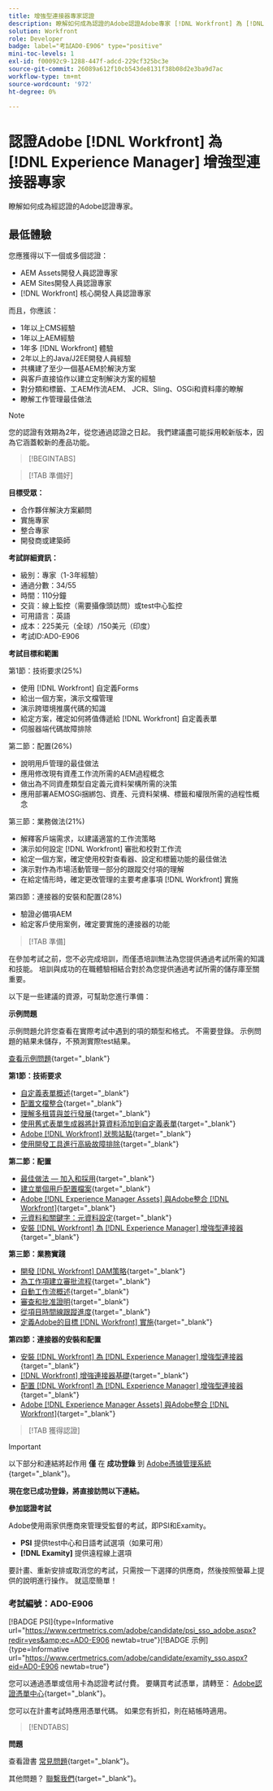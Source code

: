 ```yaml
---
title: 增強型連接器專家認證
description: 瞭解如何成為認證的Adobe認證Adobe專家 [!DNL Workfront] 為 [!DNL Experience Manager]
solution: Workfront
role: Developer
badge: label="考試AD0-E906" type="positive"
mini-toc-levels: 1
exl-id: f00092c9-1288-447f-adcd-229cf325bc3e
source-git-commit: 26089a612f10cb543de8131f38b08d2e3ba9d7ac
workflow-type: tm+mt
source-wordcount: '972'
ht-degree: 0%

---
```


# 認證Adobe [!DNL Workfront] 為 [!DNL Experience Manager] 增強型連接器專家

瞭解如何成為經認證的Adobe認證專家。

## 最低體驗

您應獲得以下一個或多個認證：

* AEM Assets開發人員認證專家
* AEM Sites開發人員認證專家
* [!DNL Workfront] 核心開發人員認證專家

而且，你應該：

* 1年以上CMS經驗
* 1年以上AEM經驗
* 1年多 [!DNL Workfront] 體驗
* 2年以上的Java/J2EE開發人員經驗
* 共構建了至少一個基AEM於解決方案
* 與客戶直接協作以建立定制解決方案的經驗
* 對分類和標籤、工AEM作流AEM、 JCR、Sling、OSGi和資料庫的瞭解
* 瞭解工作管理最佳做法

>[!NOTE]
>
>您的認證有效期為2年，從您通過認證之日起。 我們建議盡可能採用較新版本，因為它涵蓋較新的產品功能。

>[!BEGINTABS]

>[!TAB 準備好]

**目標受眾：**

* 合作夥伴解決方案顧問
* 實施專家
* 整合專家
* 開發商或建築師

**考試詳細資訊：**

* 級別：專家（1-3年經驗）
* 通過分數：34/55
* 時間：110分鐘
* 交貨：線上監控（需要攝像頭訪問）或test中心監控
* 可用語言：英語
* 成本：225美元（全球）/150美元（印度）
* 考試ID:AD0-E906

**考試目標和範圍**

第1節：技術要求(25%)

* 使用 [!DNL Workfront] 自定義Forms
* 給出一個方案，演示文檔管理
* 演示跨環境推廣代碼的知識
* 給定方案，確定如何將值傳遞給 [!DNL Workfront] 自定義表單
* 伺服器端代碼故障排除

第二節：配置(26%)

* 說明用戶管理的最佳做法
* 應用修改現有資產工作流所需的AEM過程概念
* 做出為不同資產類型自定義元資料架構所需的決策
* 應用部署AEMOSGi捆綁包、資產、元資料架構、標籤和權限所需的過程性概念

第三節：業務做法(21%)

* 解釋客戶端需求，以建議適當的工作流策略
* 演示如何設定 [!DNL Workfront] 審批和校對工作流
* 給定一個方案，確定使用校對查看器、設定和標籤功能的最佳做法
* 演示對作為市場活動管理一部分的跟蹤交付項的理解
* 在給定情形時，確定更改管理的主要考慮事項 [!DNL Workfront] 實施

第四節：連接器的安裝和配置(28%)

* 驗證必備項AEM
* 給定客戶使用案例，確定要實施的連接器的功能

>[!TAB 準備]

在參加考試之前，您不必完成培訓，而僅憑培訓無法為您提供通過考試所需的知識和技能。 培訓與成功的在職體驗相結合對於為您提供通過考試所需的儲存庫至關重要。

以下是一些建議的資源，可幫助您進行準備：

**示例問題**

示例問題允許您查看在實際考試中遇到的項的類型和格式。 不需要登錄。 示例問題的結果未儲存，不預測實際test結果。

[查看示例問題](https://scorpion.caveon.com/launchpad/ad3-e906-adobe-workfront-for-experience-manager-enhanced-connector-certified-expert-sample-questions){target="_blank"}

**第1節：技術要求**

* [自定義表單概述](https://experienceleague.adobe.com/docs/workfront/using/administration-and-setup/customize/custom-forms/custom-forms-overview.html){target="_blank"}
* [配置文檔整合](https://experienceleague.adobe.com/docs/workfront/using/administration-and-setup/configure-integrations/configure-document-integrations.html){target="_blank"}
* [理解多租賃與並行發展](https://experienceleague.adobe.com/docs/experience-manager-learn/assets/deployment/multitenancy-concurrent-article-understand.html?lang=en){target="_blank"}
* [使用舊式表單生成器將計算資料添加到自定義表單](https://experienceleague.adobe.com/docs/workfront/using/administration-and-setup/customize/custom-forms/custom-form-builder/use-the-custom-form-builder/add-calculated-data-to-custom-form.html){target="_blank"}
* [Adobe [!DNL Workfront] 狀態站點](https://experienceleague.adobe.com/docs/workfront/using/basics/tips-tricks-for-basics/understand-the-status-site.html){target="_blank"}
* [使用開發工具進行高級故障排除](https://experienceleague.adobe.com/docs/workfront-learn/tutorials-workfront/fusion/troubleshooting-and-error-handling/advanced-troubleshooting-with-the-dev-tool.html?lang=en){target="_blank"}

**第二節：配置**

* [最佳做法 — 加入和採用](https://experienceleague.adobe.com/docs/workfront-learn/tutorials-workfront/best-practices/onboarding-adoption-bp.html?lang=en){target="_blank"}
* [建立單個用戶配置檔案](https://experienceleague.adobe.com/docs/workfront-learn/tutorials-workfront/administration-and-setup/create-and-manage-users/create-an-individual-user-profile.html?lang=en){target="_blank"}
* [Adobe [!DNL Experience Manager Assets] 與Adobe整合 [!DNL Workfront]](https://experienceleague.adobe.com/docs/experience-manager-65/assets/integrations/workfront-integrations.html?lang=en){target="_blank"}
* [元資料和關鍵字：元資料設定](https://experienceleague.adobe.com/docs/workfront-learn/tutorials-workfront/workfront-dam-program/metadata-and-keywords/metadata-setup.html%3Flang%3Dzh-Hant){target="_blank"}
* [安裝 [!DNL Workfront] 為 [!DNL Experience Manager] 增強型連接器](https://experienceleague.adobe.com/docs/experience-manager-64/assets/integrations/workfront-connector-install.html?lang=en){target="_blank"}

**第三節：業務實踐**

* [開發 [!DNL Workfront] DAM策略](https://experienceleague.adobe.com/docs/workfront-learn/tutorials-workfront/workfront-dam-program/system-setup/analyze-and-plan-to-develop-a-workfront-dam-strategy.html?lang=en){target="_blank"}
* [為工作項建立審批流程](https://experienceleague.adobe.com/docs/workfront/using/administration-and-setup/customize/approvals-milestones/create-approval-processes.html){target="_blank"}
* [自動工作流概述](https://experienceleague.adobe.com/docs/workfront/using/review-and-approve-work/proofing/proofing-overview/automated-workflow.html?lang=en){target="_blank"}
* [審查和批准證明](https://experienceleague.adobe.com/docs/workfront-learn/tutorials-workfront/workfront-proof/review-and-approve-work-for-proof/review-and-approve-a-proof.html?lang=en){target="_blank"}
* [從項目時間線跟蹤進度](https://experienceleague.adobe.com/docs/workfront-learn/tutorials-workfront/manage-work/project-timelines/track-work-progress-from-the-project-timeline.html?lang=en){target="_blank"}
* [定義Adobe的目標 [!DNL Workfront] 實施](https://experienceleague.adobe.com/docs/workfront/using/administration-and-setup/get-started-administration/define-wf-goals-objectives.html?lang=en){target="_blank"}

**第四節：連接器的安裝和配置**

* [安裝 [!DNL Workfront] 為 [!DNL Experience Manager] 增強型連接器](https://experienceleague.adobe.com/docs/experience-manager-65/assets/integrations/workfront-connector-install.html?lang=en){target="_blank"}
* [[!DNL Workfront] 增強連接器基礎](https://experienceleague.adobe.com/docs/experience-manager-learn/assets/workfront/enhanced-connector/basics.html%3Flang%3Den){target="_blank"}
* [配置 [!DNL Workfront] 為 [!DNL Experience Manager] 增強型連接器](https://experienceleague.adobe.com/docs/experience-manager-65/assets/integrations/workfront-connector-configure.html?lang=en){target="_blank"}
* [Adobe [!DNL Experience Manager Assets] 與Adobe整合 [!DNL Workfront]](https://experienceleague.adobe.com/docs/experience-manager-65/assets/integrations/workfront-integrations.html?lang=en){target="_blank"}

>[!TAB 獲得認證]

>[!IMPORTANT]
>
>以下部分和連結將起作用 **僅**  在 **成功登錄** 到 [Adobe憑據管理系統](http://www.certmetrics.com/adobe){target="_blank"}。

**現在您已成功登錄，將直接訪問以下連結。**

**參加認證考試**

Adobe使用兩家供應商來管理受監督的考試，即PSI和Examity。

* **PSI** 提供test中心和日語考試選項（如果可用）
* **[!DNL Examity]** 提供遠程線上選項

要計畫、重新安排或取消您的考試，只需按一下選擇的供應商，然後按照螢幕上提供的說明進行操作。 就這麼簡單！

### 考試編號：AD0-E906

[!BADGE PSI]{type=Informative url="https://www.certmetrics.com/adobe/candidate/psi_sso_adobe.aspx?redir=yes&amp;ec=AD0-E906 newtab=true"}[!BADGE 示例]{type=Informative url="https://www.certmetrics.com/adobe/candidate/examity_sso.aspx?eid=AD0-E906 newtab=true"}

您可以通過憑單或信用卡為認證考試付費。 要購買考試憑單，請轉至： [Adobe認證憑單中心](https://market.xvoucher.com/adobe/global){target="_blank"}。

您可以在計畫考試時應用憑單代碼。 如果您有折扣，則在結帳時適用。

>[!ENDTABS]

**問題**

查看證書 [常見問題](https://experienceleague.adobe.com/docs/certification/certification/faq.html?lang=en){target="_blank"}。

其他問題？ [聯繫我們](mailto:certif@adobe.com){target="_blank"}。
